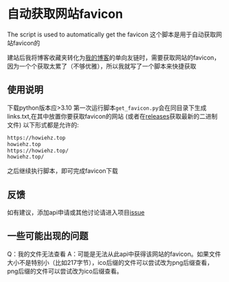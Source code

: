 # 自动获取网站favicon

The script is used to automatically get the favicon
这个脚本是用于自动获取网站favicon的

建站后我将博客收藏夹转化为[我的博客](https://howiehz.top/links)的单向友链时，需要获取网站的favicon，因为一个个获取太累了（不够优雅），所以我就写了一个脚本来快捷获取

## 使用说明

下载python版本应>3.10
第一次运行脚本`get_favicon.py`会在同目录下生成links.txt,在其中放置你要获取favicon的网站
(或者在[releases](https://github.com/HowieHz/get_favicon/releases)获取最新的二进制文件)
以下形式都是允许的:

```txt
https://howiehz.top
howiehz.top
https://howiehz.top/
howiehz.top/
```

之后继续执行脚本，即可完成favicon下载

## 反馈

如有建议，添加api申请或其他讨论请进入项目[issue](https://github.com/HowieHz/get_favicon/issues)

## 一些可能出现的问题

Q：我的文件无法查看
A：可能是无法从此api中获得该网站的favicon。如果文件大小不是特别小（比如217字节），ico后缀的文件可以尝试改为png后缀查看，png后缀的文件可以尝试改为ico后缀查看。
